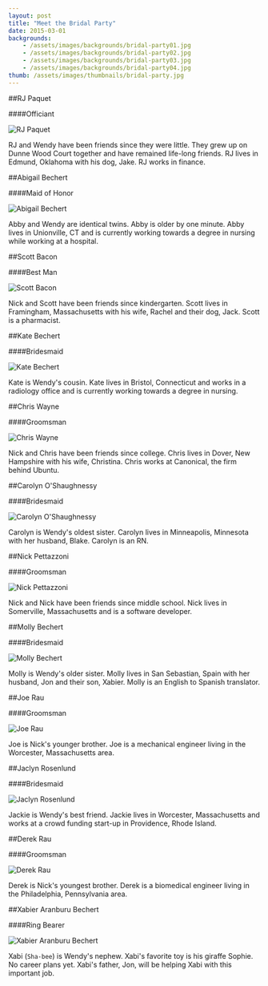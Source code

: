 ```yaml
---
layout: post
title: "Meet the Bridal Party"
date: 2015-03-01
backgrounds:
    - /assets/images/backgrounds/bridal-party01.jpg
    - /assets/images/backgrounds/bridal-party02.jpg
    - /assets/images/backgrounds/bridal-party03.jpg
    - /assets/images/backgrounds/bridal-party04.jpg
thumb: /assets/images/thumbnails/bridal-party.jpg
---
```


##RJ Paquet

####Officiant

![RJ Paquet](/assets/images/bridal-party/rj.jpg)

RJ and Wendy have been friends since they were little. They grew up on Dunne Wood Court together and have remained life-long friends. RJ lives in Edmund, Oklahoma with his dog, Jake. RJ works in finance.  


##Abigail Bechert

####Maid of Honor

![Abigail Bechert](/assets/images/bridal-party/abby.jpg)

Abby and Wendy are identical twins. Abby is older by one minute. Abby lives in Unionville, CT and is currently working towards a degree in nursing while working at a hospital. 


##Scott Bacon

####Best Man

![Scott Bacon](/assets/images/bridal-party/scott.jpg)

Nick and Scott have been friends since kindergarten. Scott lives in Framingham, Massachusetts with his wife, Rachel and their dog, Jack. Scott is a pharmacist.


##Kate Bechert

####Bridesmaid

![Kate Bechert](/assets/images/bridal-party/kate.jpg)


Kate is Wendy's cousin. Kate lives in Bristol, Connecticut and works in a radiology office and is currently working towards a degree in nursing. 


##Chris Wayne

####Groomsman

![Chris Wayne](/assets/images/bridal-party/chris.jpg)


Nick and Chris have been friends since college. Chris lives in Dover, New Hampshire with his wife, Christina. Chris works at Canonical, the firm behind Ubuntu.


##Carolyn O'Shaughnessy

####Bridesmaid

![Carolyn O'Shaughnessy](/assets/images/bridal-party/carolyn.jpg)

Carolyn is Wendy's oldest sister. Carolyn lives in Minneapolis, Minnesota with her husband, Blake. Carolyn is an RN.


##Nick Pettazzoni

####Groomsman

![Nick Pettazzoni](/assets/images/bridal-party/nick_pope.jpg)


Nick and Nick have been friends since middle school. Nick lives in Somerville, Massachusetts and is a software developer. 


##Molly Bechert

####Bridesmaid

![Molly Bechert](/assets/images/bridal-party/molly.jpg)


Molly is Wendy's older sister. Molly lives in San Sebastian, Spain with her husband, Jon and their son, Xabier. Molly is an English to Spanish translator. 


##Joe Rau

####Groomsman

![Joe Rau](/assets/images/bridal-party/joe.jpg)


Joe is Nick's younger brother. Joe is a mechanical engineer living in the Worcester, Massachusetts area.


##Jaclyn Rosenlund

####Bridesmaid

![Jaclyn Rosenlund](/assets/images/bridal-party/jackie.jpg)


Jackie is Wendy's best friend. Jackie lives in Worcester, Massachusetts and works at a crowd funding start-up in Providence, Rhode Island.  


##Derek Rau

####Groomsman

![Derek Rau](/assets/images/bridal-party/derek.jpg)


Derek is Nick's youngest brother. Derek is a biomedical engineer living in the Philadelphia, Pennsylvania area.


##Xabier Aranburu Bechert

####Ring Bearer

![Xabier Aranburu Bechert](/assets/images/bridal-party/xabi.jpg)


Xabi (````Sha-bee````) is Wendy's nephew. Xabi's favorite toy is his giraffe Sophie. No career plans yet. Xabi's father, Jon, will be helping Xabi with this important job.
